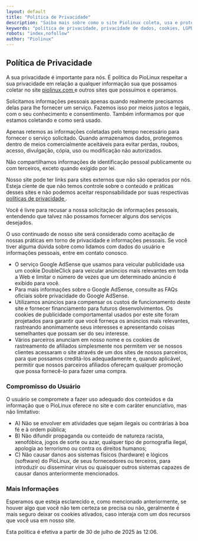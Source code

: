 ```yaml
---
layout: default
title: "Política de Privacidade"
description: "Saiba mais sobre como o site Piolinux coleta, usa e protege seus dados. Conheça nossa política de cookies e as informações."
keywords: "política de privacidade, privacidade de dados, cookies, LGPD, direitos do usuário, proteção de dados"
robots: "index,nofollow"
author: "Piolinux"
---
```


<section>
    <h2>
     Política de Privacidade
    </h2>
    <p>
     A sua privacidade é importante para nós. É política do PioLinux respeitar a sua privacidade em relação a qualquer informação sua que possamos coletar no site
     <a href="https://www.piolinux.com/">
      piolinux.com
     </a>
     e outros sites que possuímos e operamos.
    </p>
    <p>
     Solicitamos informações pessoais apenas quando realmente precisamos delas para lhe fornecer um serviço. Fazemos isso por meios justos e legais, com o seu conhecimento e consentimento. Também informamos por que estamos coletando e como será usado.
    </p>
    <p>
     Apenas retemos as informações coletadas pelo tempo necessário para fornecer o serviço solicitado. Quando armazenamos dados, protegemos dentro de meios comercialmente aceitáveis para evitar perdas, roubos, acesso, divulgação, cópia, uso ou modificação não autorizados.
    </p>
    <p>
     Não compartilhamos informações de identificação pessoal publicamente ou com terceiros, exceto quando exigido por lei.
    </p>
    <p>
     Nosso site pode ter links para sites externos que não são operados por nós. Esteja ciente de que não temos controle sobre o conteúdo e práticas desses sites e não podemos aceitar responsabilidade por suas respectivas
     <a href="https://politicaprivacidade.com/" rel="noopener noreferrer" target="_blank">
      políticas de privacidade
     </a>
     .
    </p>
    <p>
     Você é livre para recusar a nossa solicitação de informações pessoais, entendendo que talvez não possamos fornecer alguns dos serviços desejados.
    </p>
    <p>
     O uso continuado de nosso site será considerado como aceitação de nossas práticas em torno de privacidade e informações pessoais. Se você tiver alguma dúvida sobre como lidamos com dados do usuário e informações pessoais, entre em contato conosco.
    </p>
    <ul>
     <li>
      O serviço Google AdSense que usamos para veicular publicidade usa um cookie DoubleClick para veicular anúncios mais relevantes em toda a Web e limitar o número de vezes que um determinado anúncio é exibido para você.
     </li>
     <li>
      Para mais informações sobre o Google AdSense, consulte as FAQs oficiais sobre privacidade do Google AdSense.
     </li>
     <li>
      Utilizamos anúncios para compensar os custos de funcionamento deste site e fornecer financiamento para futuros desenvolvimentos. Os cookies de publicidade comportamental usados por este site foram projetados para garantir que você forneça os anúncios mais relevantes, rastreando anonimamente seus interesses e apresentando coisas semelhantes que possam ser do seu interesse.
     </li>
     <li>
      Vários parceiros anunciam em nosso nome e os cookies de rastreamento de afiliados simplesmente nos permitem ver se nossos clientes acessaram o site através de um dos sites de nossos parceiros, para que possamos creditá-los adequadamente e, quando aplicável, permitir que nossos parceiros afiliados ofereçam qualquer promoção que possa fornecê-lo para fazer uma compra.
     </li>
    </ul>
    <h3>
     Compromisso do Usuário
    </h3>
    <p>
     O usuário se compromete a fazer uso adequado dos conteúdos e da informação que o PioLinux oferece no site e com caráter enunciativo, mas não limitativo:
    </p>
    <ul>
     <li>
      A) Não se envolver em atividades que sejam ilegais ou contrárias à boa fé e à ordem pública;
     </li>
     <li>
      B) Não difundir propaganda ou conteúdo de natureza racista, xenofóbica, jogos de sorte ou azar, qualquer tipo de pornografia ilegal, apologia ao terrorismo ou contra os direitos humanos;
     </li>
     <li>
      C) Não causar danos aos sistemas físicos (hardware) e lógicos (software) do PioLinux, de seus fornecedores ou terceiros, para introduzir ou disseminar vírus ou quaisquer outros sistemas capazes de causar danos anteriormente mencionados.
     </li>
    </ul>
    <h3>
     Mais Informações
    </h3>
    <p>
     Esperamos que esteja esclarecido e, como mencionado anteriormente, se houver algo que você não tem certeza se precisa ou não, geralmente é mais seguro deixar os cookies ativados, caso interaja com um dos recursos que você usa em nosso site.
    </p>
    <p>
     Esta política é efetiva a partir de 30 de julho de 2025 às 12:06.
    </p>
   </section>
  
 
